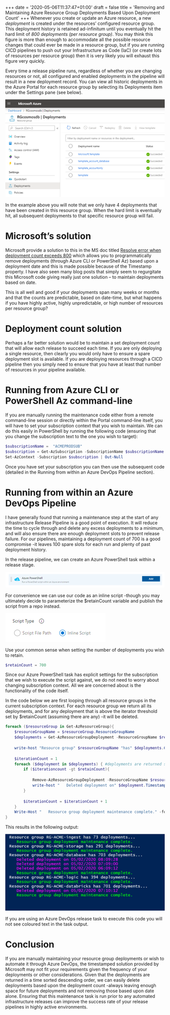 +++
date = '2020-05-06T11:37:47+01:00'
draft = false
title = 'Removing and Maintaining Azure Resource Group Deployments Based Upon Deployment Count'
+++
Whenever you create or update an Azure resource, a new *deployment* is created under the resources’ configured resource group. This deployment history is retained ad-infinitum until you eventually hit the hard limit of *800 deployments (per resource group)*. You may think this figure is more than enough to accommodate all the possible resource changes that could ever be made in a resource group, but if you are running CICD pipelines to push out your Infrastructure as Code (IaC) (or create lots of resources per resource group) then it is very likely you will exhaust this figure very quickly.

Every time a release pipeline runs, regardless of whether you are changing resources or not, all configured and enabled deployments in the pipeline will result in a new deployment record. You can view all historic deployments in the Azure Portal for each resource group by selecting its Deployments item under the Settings pane (see below).

![Cosmos Deployments](/images/2020/cosmos-deployments.webp)

In the example above you will note that we only have 4 deployments that have been created in this resource group. When the hard limit is eventually hit, all subsequent deployments to that specific resource group will fail.

# Microsoft’s solution
Microsoft provide a solution to this in the MS doc titled [Resolve error when deployment count exceeds 800](https://docs.microsoft.com/en-us/azure/azure-resource-manager/templates/deployment-quota-exceeded) which allows you to programmatically remove deployments (through Azure CLI or PowerShell Az) based upon a deployment date and this is made possible because of the Timestamp property. I have also seen many blog posts that simply seem to regurgitate this Microsoft code giving really just one solution – to maintain deployments based on date.

This is all well and good if your deployments span many weeks or months and that the counts are predictable, based on date-time, but what happens if you have highly active, highly unpredictable, or high number of resources per resource group?

# Deployment count solution
Perhaps a far better solution would be to maintain a set deployment count that will allow each release to succeed each time. If you are only deploying a single resource, then clearly you would only have to ensure a spare deployment slot is available. If you are deploying resources through a CICD pipeline then you simply need to ensure that you have at least that number of resources in your pipeline available.

# Running from Azure CLI or PowerShell Az command-line
If you are manually running the maintenance code either from a remote command-line session or directly within the Portal command-line itself, you will have to set your subscription context that you wish to maintain. We can do this easily in PowerShell by running the following code (ensuring that you change the subscription text to the one you wish to target):

```powershell
$subscriptionName =  "ACMEPRODSUB"
$subscription = Get-AzSubscription -SubscriptionName $subscriptionName
Set-AzContext -Subscription $subscription | Out-Null
```
Once you have set your subscription you can then use the subsequent code (detailed in the Running from within an Azure DevOps Pipeline section).

# Running from within an Azure DevOps Pipeline
I have generally found that running a maintenance step at the start of any infrastructure Release Pipeline is a good point of execution. It will reduce the time to cycle through and delete any excess deployments to a minimum, and will also ensure there are enough deployment slots to prevent release failure. For our pipelines, maintaining a deployment count of 700 is a good compromise -it leaves 100 spare slots for each run and plenty of past deployment history.

In the release pipeline, we can create an Azure PowerShell task within a release stage.

![Azure PowerShell Task](/images/2020/azure-powershell-task.webp)

For convenience we can use our code as an inline script -though you may ultimately decide to parameterize the $retainCount variable and publish the script from a repo instead.

![Inline Script](/images/2020/script-type.png)

Use your common sense when setting the number of deployments you wish to retain.

```powershell
$retainCount = 700
```

Since our Azure PowerShell task has explicit settings for the subscription that we wish to execute the script against, we do not need to worry about changing subscription context. All we are concerned about is the functionality of the code itself.

In the code below we are first looping through all resource groups in the current subscription context. For each resource group we return all its deployments, and for any deployment that is above the iterator threshold set by $retainCount (assuming there are any) -it will be deleted.

```powershell
foreach ($resourceGroup in Get-AzResourceGroup){
    $resourceGroupName = $resourceGroup.ResourceGroupName
    $deployments = Get-AzResourceGroupDeployment -ResourceGroupName $resourceGroupName
 
    write-host "Resource group" $resourceGroupName "has" $deployments.Count "deployments..."
 
    $iterationCount = 1
    foreach ($deployment in $deployments) { #deployments are returned sorted by age desc
        if ($iterationcount -gt $retainCount){
 
            Remove-AzResourceGroupDeployment -ResourceGroupName $resourceGroupName -Name $deployment.DeploymentName | Out-Null
            write-host "   Deleted deployment on" $deployment.Timestamp -fore magenta
        }
 
        $iterationCount = $iterationCount + 1
    }
    Write-Host "   Resource group deployment maintenance complete." -fore green
}
```
This results in the following output:

![Deployment Results](/images/2020/deployment-results.webp)

If you are using an Azure DevOps release task to execute this code you will not see coloured text in the task output.

# Conclusion
If you are manually maintaining your resource group deployments or wish to automate it through Azure DevOps, the timestamped solution provided by Microsoft may not fit your requirements given the frequency of your deployments or other considerations. Given that the deployments are returned in a time sorted descending order, we can easily delete deployments based upon the deployment count -always leaving enough space for future deployments and not removing those based upon date alone. Ensuring that this maintenance task is run prior to any automated infrastructure releases can improve the success rate of your release pipelines in highly active environments.